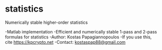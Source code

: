 # statistics
Numerically stable higher-order statistics

-Matlab implementation
-Efficient and numerically stable 1-pass and 2-pass formulas for statistics
-Author: Kostas Papagiannopoulos
-If you use this, cite https://kpcrypto.net
-Contact: kostaspap88@gmail.com
